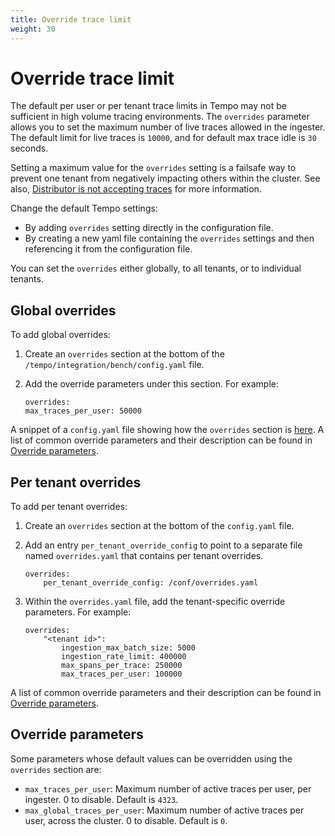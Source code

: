 ```yaml
---
title: Override trace limit
weight: 30
---
```


# Override trace limit

The default per user or per tenant trace limits in Tempo may not be sufficient in high volume tracing environments. The `overrides` parameter allows you to set the maximum number of live traces allowed in the ingester. The default limit for live traces is `10000`, and for default max trace idle is `30` seconds.

Setting a maximum value for the `overrides` setting is a failsafe way to prevent one tenant from negatively impacting others within the cluster. See also, [Distributor is not accepting traces](../../troubleshooting/#problem-4-distributor-is-not-accepting-traces) for more information.

Change the default Tempo settings:

- By adding `overrides` setting directly in the configuration file.
- By creating a new yaml file containing the `overrides` settings and then referencing it from the configuration file.

You can set the `overrides` either globally, to all tenants, or to individual tenants.

## Global overrides

To add global overrides:

1. Create an `overrides` section at the bottom of the `/tempo/integration/bench/config.yaml` file.
1. Add the override parameters under this section. For example:

    ```
    overrides: 
    max_traces_per_user: 50000
    ```

A snippet of a `config.yaml` file showing how the `overrides` section is [here](https://github.com/grafana/tempo/blob/a000a0d461221f439f585e7ed55575e7f51a0acd/integration/bench/config.yaml#L39-L40). A list of common override parameters and their description can  be found in [Override parameters](#override-parameters).


## Per tenant overrides

To add per tenant overrides:
1. Create an `overrides` section at the bottom of the `config.yaml` file.
1.  Add an entry `per_tenant_override_config` to point to a separate file named `overrides.yaml` that contains per tenant overrides.

    ```
    overrides:
        per_tenant_override_config: /conf/overrides.yaml
    ```

1. Within the `overrides.yaml` file, add the tenant-specific override parameters. For example:

    ```
    overrides:
        "<tenant id>":
            ingestion_max_batch_size: 5000
            ingestion_rate_limit: 400000
            max_spans_per_trace: 250000
            max_traces_per_user: 100000
    ```

A list of common override parameters and their description can  be found in [Override parameters](#override-parameters).

## Override parameters

Some parameters whose default values can be overridden using the `overrides` section are:

   - `max_traces_per_user`: Maximum number of active traces per user, per ingester. 0 to disable. Default is `4323`.
   - `max_global_traces_per_user`: Maximum number of active traces per user, across the cluster. 0 to disable. Default is `0`.
